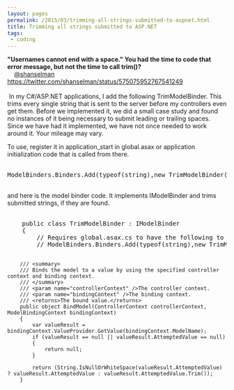```yaml
---
layout: pages
permalink: /2015/03/trimming-all-strings-submitted-to-aspnet.html
title: Trimming all strings submitted to ASP.NET
tags:
 - coding
---
```

<b>"Usernames cannot end with a space." 
You had the time to code that error message, but not the time to call trim()?</b><br />
&nbsp; &nbsp;&nbsp;<a href="https://twitter.com/shanselman/">@shanselman</a> <a href="https://twitter.com/shanselman/status/575075952767541249">https://twitter.com/shanselman/status/575075952767541249</a><br />
<br />
&nbsp;In my C#/ASP.NET applications, I add the following TrimModelBinder.  This trims every single string that is sent to the server before my controllers even get them.  Before we implemented it, we did a small case study and found no instances of it being necessary to submit leading or trailing spaces.  Since we have had it implemented, we have not once needed to work around it.  Your mileage may vary.

To use, register it in application_start in global.asax or application initialization code that is called from there.
<br />
<br />
<pre>ModelBinders.Binders.Add(typeof(string),new TrimModelBinder());
</pre>
<br />
and here is the model binder code.  It implements IModelBinder and trims submitted strings, if they are found.<br />
<br />
<pre>    public class TrimModelBinder : IModelBinder
    {
        // Requires global.asax.cs to have the following to activate
        // ModelBinders.Binders.Add(typeof(string),new TrimModelBinder());

        /// <summary>
        /// Binds the model to a value by using the specified controller context and binding context.
        /// </summary>
        /// <param name="controllerContext" />The controller context.
        /// <param name="bindingContext" />The binding context.
        /// <returns>The bound value.</returns>
        public object BindModel(ControllerContext controllerContext, ModelBindingContext bindingContext)
        {
            var valueResult = bindingContext.ValueProvider.GetValue(bindingContext.ModelName);
            if (valueResult == null || valueResult.AttemptedValue == null)
            {
                return null;
            }

            return (String.IsNullOrWhiteSpace(valueResult.AttemptedValue) ? valueResult.AttemptedValue : valueResult.AttemptedValue.Trim());
        }
</pre>
